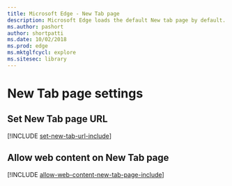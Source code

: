 ```yaml
---
title: Microsoft Edge - New Tab page 
description: Microsoft Edge loads the default New tab page by default. You can configure Microsoft Edge to load a New tab page URL and prevent users from changing it. 
ms.author: pashort
author: shortpatti
ms.date: 10/02/2018
ms.prod: edge
ms.mktglfcycl: explore
ms.sitesec: library
---
```



# New Tab page settings


## Set New Tab page URL 
[!INCLUDE [set-new-tab-url-include](../includes/set-new-tab-url-include.md)]

## Allow web content on New Tab page 
[!INCLUDE [allow-web-content-new-tab-page-include](../includes/allow-web-content-new-tab-page-include.md)]